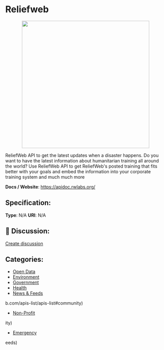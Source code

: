 # Reliefweb
<p align="center">
    <img width="400" src="https://raw.githubusercontent.com/apis-list/apis-list/main/apis/reliefweb/logo_256x256.png" />
</p>

ReliefWeb API to get the latest updates when a disaster happens. Do you want to have the latest information about humanitarian training all around the world? Use ReliefWeb API to get ReliefWeb's posted training that fits better with your goals and embed the information into your corporate training system
and much much more

**Docs / Website**: https://apidoc.rwlabs.org/

## Specification:
**Type**:  N/A 
**URI**:  N/A 

## 💬 Discussion:
[Create discussion](https://github.com/apis-list/apis-list/discussions/new)

## Categories:
- [Open Data](https://github.com/apis-list/apis-list#open-data)
- [Environment](https://github.com/apis-list/apis-list#environment)
- [Government](https://github.com/apis-list/apis-list#government)
- [Health](https://github.com/apis-list/apis-list#health)
- [News & Feeds](https://github.com/apis-list/apis-list#news-and-feeds)



b.com/apis-list/apis-list#community)
- [Non-Profit](https://github.com/apis-list/apis-list#non-profit)



ity)
- [Emergency](https://github.com/apis-list/apis-list#emergency)



eeds)



